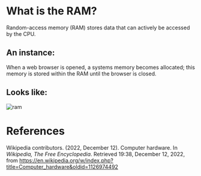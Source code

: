 # What is the RAM? 

Random-access memory (RAM) stores data that can actively be accessed by the CPU. 


## An instance: 
When a web browser is opened, a systems memory becomes allocated; this memory is stored within the RAM until the browser is closed. 


## Looks like: 
![ram](https://user-images.githubusercontent.com/109105989/207142164-24184014-3e4d-41de-897b-4b28cf0f9362.jpg)


# References 
Wikipedia contributors. (2022, December 12). Computer hardware. In *Wikipedia, The Free Encyclopedia*. Retrieved 19:38, December 12, 2022, from <https://en.wikipedia.org/w/index.php?title=Computer_hardware&oldid=1126974492>
